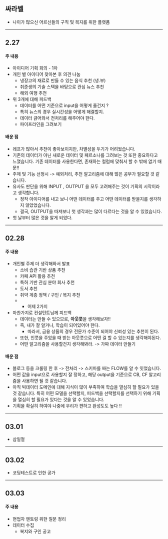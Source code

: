 
## 싸라벨


- 나이가 많으신 어르신들의 구직 및 복지를 위한 플랫폼


---

## 2.27

#### 주 내용
- 아이디어 기획 회의 - 1차
- 개인 별 아이디어 찾아본 후 의견 나눔
	- 냉장고의 재료로 만들 수 있는 음식 추천 (냉.부)
	- 취준생의 기술 스택을 바탕으로 관심 뉴스 추천
	- 해외 여행 추천
- 위 3개에 대해 피드백
	- 데이터를 어떤 기준으로 input을 어떻게 줄건지 ?
	- 특히 뉴스의 경우 실시간성을 어떻게 해결할지.
	- 데이터 긁어와서 전처리를 해주어야 한다.
	- 파이프라인을 그려보기


#### 배운 점

- 레프가 많아서 추천이 좋아보이지만, 차별성을 두기가 어려웠습니다.
- 기존의 데이터가 아닌 새로운 데이터 및 페르소나를 그려보는 것 또한 중요하다고 느꼈습니다. 기존 데이터를 사용한다면, 존재하는 컬럼에 맞춰서 할 수 밖에 없기 때문!!
- 주제 및 기능 선정시 -> 예외처리, 추천 알고리즘에 대해 많은 공부가 필요할 것 같습니다.
- 유사도 판단을 위해 INPUT , OUTPUT 을 모두 고려해주는 것이 기획의 시작이라고 생각합니다. 
	- 정작 아이디어를 내고 보니 어떤 데이터를 주고 어떤 데이터를 받을지를 생각하지 않았었습니다. 
	- 결국, OUTPUT을 따져보니 첫 생각과는 많이 다르다는 것을 알 수 있었습니다.
- 첫 날부터 많은 것을 알게 되었다.

---

## 02.28

#### 주 내용

- 개인별 주제 더 생각해와서 발표
	- 소비 습관 기반 상품 추천
	- 카페 API 활용 추천
	- 특허 기반 관심 분야 회사 추천
	- 도서 추천
	- 취약 계층 정책 / 구인 / 복지 추천
	- + 어제 2가지
- 마찬가지로 컨설턴트님께 피드백
	- 데이터는 만들 수 있으므로, **아웃풋**을 생각해보자!!
	- 즉, 내가 잘 알거나, 학습이 되어있어야 한다.
		- 따라서, 금융 상품의 경우 전문가 수준이 되어야 신뢰성 있는 추천이 된다.
	- 또한, 인풋을 주었을 때 받는 아웃풋으로 어떤 걸 할 수 있는지를 생각해야된다.
	- 어떤 알고리즘을 사용할건지 생각해봐라. -> 가짜 데이터 만들기


#### 배운 점

- 블로그 등을 크롤링 한 후 -> 전처리 -> 스키마를 짜는 FLOW를 알 수 잇었습니다.
- 어떤 값을 input으로 사용할지 잘 정하고, 해당 output을 기준으로 CB, CF 알고리즘을 사용하면 될 것 같습니다. 
- 아직 빅데이터 도메인에 대해 지식이 많이 부족하여 학습을 열심히 할 필요가 있을 것 같습니다. 특히 어떤 모델을 선택할지, 피드백을 선택할지를 선택하기 위해 기획을 열심히 할 필요가 있다는 것을 알 수 있었습니다.
- 기획을 확실히 하여야 나중에 우리가 편하고 완성도도 높다 !!


---

## 03.01

- 삼일절

---

## 03.02

- 코딩테스트로 인한 공가

---

## 03.03


#### 주 내용

- 현업자 멘토링 위한 질문 정리
- 데이터 수집
	- 복지와 구인 공고